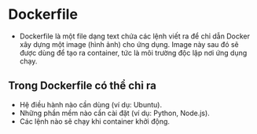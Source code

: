 # Dockerfile 
- Dockerfile là một file dạng text chứa các lệnh viết ra để chỉ dẫn Docker xây dựng một image (hình ảnh) cho ứng dụng. Image này sau đó sẽ được dùng để tạo ra container, tức là môi trường độc lập nơi ứng dụng chạy.

## Trong Dockerfile có thể chỉ ra
- Hệ điều hành nào cần dùng (ví dụ: Ubuntu). 
- Những phần mềm nào cần cài đặt (ví dụ: Python, Node.js). 
- Các lệnh nào sẽ chạy khi container khởi động. 
